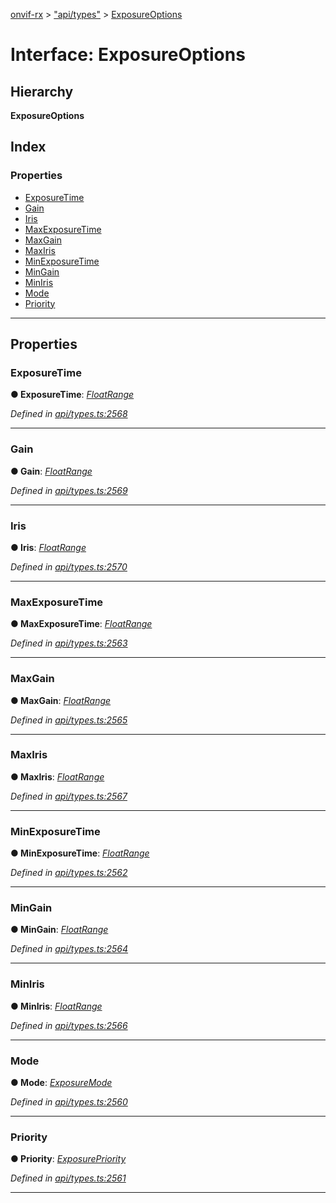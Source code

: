 [onvif-rx](../README.md) > ["api/types"](../modules/_api_types_.md) > [ExposureOptions](../interfaces/_api_types_.exposureoptions.md)

# Interface: ExposureOptions

## Hierarchy

**ExposureOptions**

## Index

### Properties

* [ExposureTime](_api_types_.exposureoptions.md#exposuretime)
* [Gain](_api_types_.exposureoptions.md#gain)
* [Iris](_api_types_.exposureoptions.md#iris)
* [MaxExposureTime](_api_types_.exposureoptions.md#maxexposuretime)
* [MaxGain](_api_types_.exposureoptions.md#maxgain)
* [MaxIris](_api_types_.exposureoptions.md#maxiris)
* [MinExposureTime](_api_types_.exposureoptions.md#minexposuretime)
* [MinGain](_api_types_.exposureoptions.md#mingain)
* [MinIris](_api_types_.exposureoptions.md#miniris)
* [Mode](_api_types_.exposureoptions.md#mode)
* [Priority](_api_types_.exposureoptions.md#priority)

---

## Properties

<a id="exposuretime"></a>

###  ExposureTime

**● ExposureTime**: *[FloatRange](_api_types_.floatrange.md)*

*Defined in [api/types.ts:2568](https://github.com/patrickmichalina/onvif-rx/blob/3ab1739/src/api/types.ts#L2568)*

___
<a id="gain"></a>

###  Gain

**● Gain**: *[FloatRange](_api_types_.floatrange.md)*

*Defined in [api/types.ts:2569](https://github.com/patrickmichalina/onvif-rx/blob/3ab1739/src/api/types.ts#L2569)*

___
<a id="iris"></a>

###  Iris

**● Iris**: *[FloatRange](_api_types_.floatrange.md)*

*Defined in [api/types.ts:2570](https://github.com/patrickmichalina/onvif-rx/blob/3ab1739/src/api/types.ts#L2570)*

___
<a id="maxexposuretime"></a>

###  MaxExposureTime

**● MaxExposureTime**: *[FloatRange](_api_types_.floatrange.md)*

*Defined in [api/types.ts:2563](https://github.com/patrickmichalina/onvif-rx/blob/3ab1739/src/api/types.ts#L2563)*

___
<a id="maxgain"></a>

###  MaxGain

**● MaxGain**: *[FloatRange](_api_types_.floatrange.md)*

*Defined in [api/types.ts:2565](https://github.com/patrickmichalina/onvif-rx/blob/3ab1739/src/api/types.ts#L2565)*

___
<a id="maxiris"></a>

###  MaxIris

**● MaxIris**: *[FloatRange](_api_types_.floatrange.md)*

*Defined in [api/types.ts:2567](https://github.com/patrickmichalina/onvif-rx/blob/3ab1739/src/api/types.ts#L2567)*

___
<a id="minexposuretime"></a>

###  MinExposureTime

**● MinExposureTime**: *[FloatRange](_api_types_.floatrange.md)*

*Defined in [api/types.ts:2562](https://github.com/patrickmichalina/onvif-rx/blob/3ab1739/src/api/types.ts#L2562)*

___
<a id="mingain"></a>

###  MinGain

**● MinGain**: *[FloatRange](_api_types_.floatrange.md)*

*Defined in [api/types.ts:2564](https://github.com/patrickmichalina/onvif-rx/blob/3ab1739/src/api/types.ts#L2564)*

___
<a id="miniris"></a>

###  MinIris

**● MinIris**: *[FloatRange](_api_types_.floatrange.md)*

*Defined in [api/types.ts:2566](https://github.com/patrickmichalina/onvif-rx/blob/3ab1739/src/api/types.ts#L2566)*

___
<a id="mode"></a>

###  Mode

**● Mode**: *[ExposureMode](../enums/_api_types_.exposuremode.md)*

*Defined in [api/types.ts:2560](https://github.com/patrickmichalina/onvif-rx/blob/3ab1739/src/api/types.ts#L2560)*

___
<a id="priority"></a>

###  Priority

**● Priority**: *[ExposurePriority](../enums/_api_types_.exposurepriority.md)*

*Defined in [api/types.ts:2561](https://github.com/patrickmichalina/onvif-rx/blob/3ab1739/src/api/types.ts#L2561)*

___

